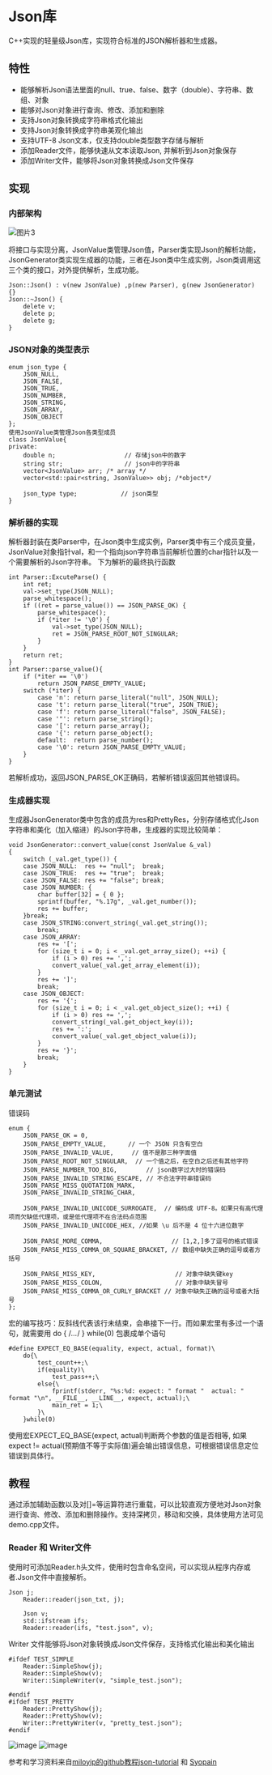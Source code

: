 # Json库
C++实现的轻量级Json库，实现符合标准的JSON解析器和生成器。
## 特性
* 能够解析Json语法里面的null、true、false、数字（double）、字符串、数组、对象
* 能够对Json对象进行查询、修改、添加和删除
* 支持Json对象转换成字符串格式化输出
* 支持Json对象转换成字符串美观化输出
* 支持UTF-8 Json文本，仅支持double类型数字存储与解析
* 添加Reader文件，能够快速从文本读取Json, 并解析到Json对象保存
* 添加Writer文件，能够将Json对象转换成Json文件保存

## 实现
###  内部架构

![图片3](https://user-images.githubusercontent.com/66367559/120108253-f08d9d80-c196-11eb-9f34-433fd6ed920f.jpg)

将接口与实现分离，JsonValue类管理Json值，Parser类实现Json的解析功能，JsonGenerator类实现生成器的功能，三者在Json类中生成实例，Json类调用这三个类的接口，对外提供解析，生成功能。
```
Json::Json() : v(new JsonValue) ,p(new Parser), g(new JsonGenerator) {}
Json::~Json() { 
	delete v;
	delete p;
	delete g;
}
```

### JSON对象的类型表示
```
enum json_type {
    JSON_NULL,
    JSON_FALSE,
    JSON_TRUE,
    JSON_NUMBER,
    JSON_STRING,
    JSON_ARRAY,
    JSON_OBJECT
}; 
使用JsonValue类管理Json各类型成员
class JsonValue{
private:
    double n;                   // 存储json中的数字     
    string str;                 // json中的字符串
    vector<JsonValue> arr; /* array */
    vector<std::pair<string, JsonValue>> obj; /*object*/
    
    json_type type;            // json类型
}
```
### 解析器的实现
解析器封装在类Parser中，在Json类中生成实例，Parser类中有三个成员变量，JsonValue对象指针val，和一个指向json字符串当前解析位置的char指针以及一个需要解析的Json字符串。
下为解析的最终执行函数
```
int Parser::ExcuteParse() {
	int ret;
	val->set_type(JSON_NULL);
	parse_whitespace();
	if ((ret = parse_value()) == JSON_PARSE_OK) {
		parse_whitespace();
		if (*iter != '\0') {
			val->set_type(JSON_NULL);
			ret = JSON_PARSE_ROOT_NOT_SINGULAR;
		}
	}
	return ret;	
}
int Parser::parse_value(){
	if (*iter == '\0')
		return JSON_PARSE_EMPTY_VALUE;
	switch (*iter) {
		case 'n': return parse_literal("null", JSON_NULL);
		case 't': return parse_literal("true", JSON_TRUE);
		case 'f': return parse_literal("false", JSON_FALSE);
		case '"': return parse_string();
		case '[': return parse_array();
		case '{': return parse_object();
		default:  return parse_number();
		case '\0': return JSON_PARSE_EMPTY_VALUE;
	}
}
```
若解析成功，返回JSON_PARSE_OK正确码，若解析错误返回其他错误码。
### 生成器实现
生成器JsonGenerator类中包含的成员为res和PrettyRes，分别存储格式化Json字符串和美化（加入缩进）的Json字符串，生成器的实现比较简单：
```
void JsonGenerator::convert_value(const JsonValue &_val)
{
    switch (_val.get_type()) {
    case JSON_NULL:  res += "null";  break;
    case JSON_TRUE:  res += "true";  break;
    case JSON_FALSE: res += "false"; break;
    case JSON_NUMBER: {
        char buffer[32] = { 0 };
        sprintf(buffer, "%.17g", _val.get_number());
        res += buffer;
    }break;       
    case JSON_STRING:convert_string(_val.get_string());
        break;
    case JSON_ARRAY:
        res += '[';
        for (size_t i = 0; i < _val.get_array_size(); ++i) {
            if (i > 0) res += ',';
            convert_value(_val.get_array_element(i));
        }
        res += ']';
        break;  
    case JSON_OBJECT:
        res += '{';
        for (size_t i = 0; i < _val.get_object_size(); ++i) {
            if (i > 0) res += ',';
            convert_string(_val.get_object_key(i));
            res += ':';
            convert_value(_val.get_object_value(i));
        }
        res += '}';
        break;
    }
}
```

### 单元测试
错误码
```
enum {
    JSON_PARSE_OK = 0,
    JSON_PARSE_EMPTY_VALUE,      // 一个 JSON 只含有空白
    JSON_PARSE_INVALID_VALUE,     // 值不是那三种字面值
    JSON_PARSE_ROOT_NOT_SINGULAR,  // 一个值之后，在空白之后还有其他字符
    JSON_PARSE_NUMBER_TOO_BIG,        // json数字过大时的错误码
    JSON_PARSE_INVALID_STRING_ESCAPE, // 不合法字符串错误码
    JSON_PARSE_MISS_QUOTATION_MARK,
    JSON_PARSE_INVALID_STRING_CHAR,

    JSON_PARSE_INVALID_UNICODE_SURROGATE,  // 编码成 UTF-8。如果只有高代理项而欠缺低代理项，或是低代理项不在合法码点范围
    JSON_PARSE_INVALID_UNICODE_HEX, //如果 \u 后不是 4 位十六进位数字

    JSON_PARSE_MORE_COMMA,                   // [1,2,]多了逗号的格式错误
    JSON_PARSE_MISS_COMMA_OR_SQUARE_BRACKET, // 数组中缺失正确的逗号或者方括号

    JSON_PARSE_MISS_KEY,                      // 对象中缺失键key
    JSON_PARSE_MISS_COLON,                    // 对象中缺失冒号
    JSON_PARSE_MISS_COMMA_OR_CURLY_BRACKET // 对象中缺失正确的逗号或者大括号
};
```
宏的编写技巧：反斜线代表该行未结束，会串接下一行。而如果宏里有多过一个语句，就需要用 do { /*...*/ } while(0) 包裹成单个语句
```
#define EXPECT_EQ_BASE(equality, expect, actual, format)\
    do{\
        test_count++;\
        if(equality)\
            test_pass++;\
        else{\
            fprintf(stderr, "%s:%d: expect: " format "  actual: " format "\n", __FILE__, __LINE__, expect, actual);\
            main_ret = 1;\
        }\
    }while(0)
```
使用宏EXPECT_EQ_BASE(expect, actual)判断两个参数的值是否相等, 如果expect != actual(预期值不等于实际值)遍会输出错误信息，可根据错误信息定位错误到具体行。 

## 教程

通过添加辅助函数以及对[]=等运算符进行重载，可以比较直观方便地对Json对象进行查询、修改、添加和删除操作。支持深拷贝，移动和交换，具体使用方法可见demo.cpp文件。
### Reader 和 Writer文件
使用时可添加Reader.h头文件，使用时包含命名空间，可以实现从程序内存或者.Json文件中直接解析。
```
Json j;
    Reader::reader(json_txt, j);

    Json v;
    std::ifstream ifs;
    Reader::reader(ifs, "test.json", v);
```
Writer 文件能够将Json对象转换成Json文件保存，支持格式化输出和美化输出
```
#ifdef TEST_SIMPLE
    Reader::SimpleShow(j);
    Reader::SimpleShow(v);
    Writer::SimpleWriter(v, "simple_test.json");

#endif
#ifdef TEST_PRETTY
    Reader::PrettyShow(j);
    Reader::PrettyShow(v);
    Writer::PrettyWriter(v, "pretty_test.json");
#endif
```

![image](https://user-images.githubusercontent.com/66367559/120109960-431e8800-c19e-11eb-8cb4-ae99a8017e98.png)
![image](https://user-images.githubusercontent.com/66367559/120109986-5b8ea280-c19e-11eb-88f2-169f9bc7e54d.png)


参考和学习资料来自[miloyip的github教程json-tutorial](https://github.com/miloyip/json-tutorial)
和
[Syopain](https://github.com/Syopain/Json)




















